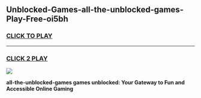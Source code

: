 
## Unblocked-Games-all-the-unblocked-games-Play-Free-oi5bh
<h3>
<a href="https://premium76.site?title=all-the-unblocked-games&ref=21A">CLICK TO PLAY</a></h3>
<hr>

<h3>
<a href="https://premium76.site?title=all-the-unblocked-games&ref=21A">CLICK 2 PLAY</a>
  
</h3>

<a href="https://premium76.site?title=all-the-unblocked-games&ref=21A"><img src="https://clearcache.store/games.png"></a>


**all-the-unblocked-games games unblocked: Your Gateway to Fun and Accessible Online Gaming**
